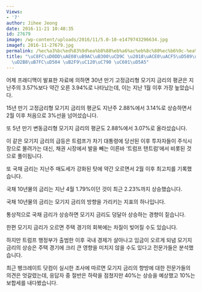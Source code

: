 ```yaml
---
Views:
- '7'
author: Jihee Jeong
date: 2016-11-21 10:48:35
id: 27679
image: /wp-content/uploads/2016/11/5.0-10-e1479743296634.jpg
imagef: 2016-11-27679.jpg
permalink: /%ec%a3%bc%ed%83%9d%ea%b8%88%eb%a6%ac%eb%8c%80%ec%b6%9c-%ea%b3%a0%ea%b3%b5%ed%96%89%ec%a7%84%ed%8a%b8%eb%9f%bc%ed%94%84-%eb%8b%b9%ec%84%a0%ec%9e%90-%ec%98%81%ed%96%a5/
title: "\uC8FC\uD0DD\uAE08\uB9AC\uB300\uCD9C \u2018\uACE0\uACF5\uD589\uC9C4\u2019\u2026\
  \uD2B8\uB7FC\uD504 \uB2F9\uC120\uC790 \uC601\uD5A5"
---
```


어제 프래디맥이 발표한 자료에 의하면 30년 만기 고정금리형 모기지 금리의 평균은 지난주의 3.57%보다 약간 오른 3.94%로 나타났는데, 이는 지난 1월 이후 가장 높았습니다.

15년 만기 고정금리형 모기지 금리의 평균도 지난주 2.88%에서 3.14%로 상승하면서 2월 이후 처음으로 3%선을 넘어섰습니다.

또 5년 만기 변동금리형 모기지 금리의 평균도 2.88%에서 3.07%로 올라섰습니다.

이 같은 모기지 금리의 급등은 트럼프가 차기 대통령에 당선된 이후 투자자들이 주식시장으로 몰려가는 대신, 채권 시장에서 발을 빼는 이른바 ‘트럼프 탠트럼’에서 비롯된 것으로 풀이됩니다.

또 국채 금리는 지난주 매도세가 강화된 탓에 약간 오르면서 2월 이후 최고치를 기록했습니다.

국채 10년물의 금리는 지난 4월 1.79%이던 것이 최근 2.23%까지 상승했습니다.

국채 10년물의 금리는 모기지 금리의 방향을 가리키는 지표의 하나입니다.

통상적으로 국채 금리가 상승하면 모기지 금리도 덩달아 상승하는 경향이 짙습니다.

한편 모기지 금리가 오르면 주택 경기의 회복에는 차질이 빚어질 수도 있습니다.

하지만 트럼프 행정부가 출범한 이후 국내 경제가 살아나고 임금이 오르게 되념 모기지 금리의 상승은 주택 경기에 크리 큰 영향을 미치지 않을 수도 있다고 전문가들은 분석했습니다.

최근 뱅크레이트 닷컴이 실시한 조사에 따르면 모기지 금리의 향방에 대한 전문가들의 의견은 엇갈렸는데, 응답자 중 절반은 하락을 점쳤지만 40%는 상승을 예상했고 10%는 보합세를 내다봤습니다.